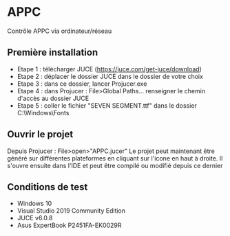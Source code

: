 # APPC
 Contrôle APPC via ordinateur/réseau

## Première installation

 - Etape 1 : télécharger JUCE (https://juce.com/get-juce/download)
 - Etape 2 : déplacer le dossier JUCE dans le dossier de votre choix
 - Etape 3 : dans ce dossier, lancer Projucer.exe
 - Etape 4 : dans Projucer : File>Global Paths... renseigner le chemin d'accès au dossier JUCE
 - Etape 5 : coller le fichier "SEVEN SEGMENT.ttf" dans le dossier C:\Windows\Fonts
 
## Ouvrir le projet

Depuis Projucer : File>open>"APPC.jucer"
Le projet peut maintenant être généré sur différentes plateformes en cliquant sur l'icone en haut à droite.
Il s'ouvre ensuite dans l'IDE et peut être compilé ou modifié depuis ce dernier

## Conditions de test

- Windows 10
- Visual Studio 2019 Community Edition
- JUCE v6.0.8
- Asus ExpertBook P2451FA-EK0029R
